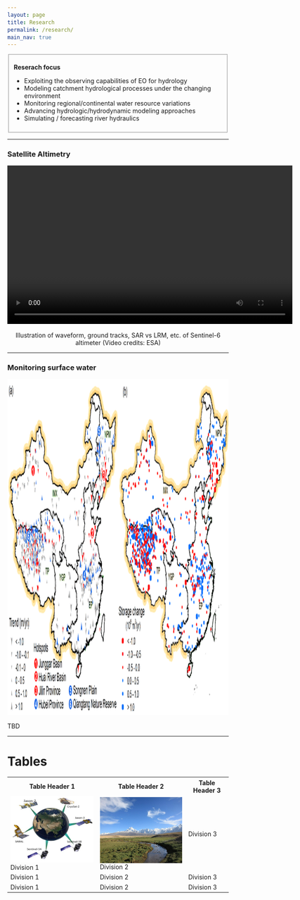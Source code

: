 ```yaml
---
layout: page
title: Research
permalink: /research/
main_nav: true
---
```

<fieldset>
  <p><b>Reserach focus</b></p>
  <ul>
    <li>Exploiting the observing capabilities of EO for hydrology</li>
    <li>Modeling catchment hydrological processes under the changing environment</li>
    <li>Monitoring regional/continental water resource variations</li>
    <li>Advancing hydrologic/hydrodynamic modeling approaches</li>
    <li>Simulating / forecasting river hydraulics</li>
  </ul>
</fieldset>



<hr>


<h3 id="paragraph">Satellite Altimetry</h3>
  <video width="649" height="360" controls autoplay>
    <source src="/assets/2009_019_AR_EN.mp4" type="video/mp4">
</video>
<p style="text-align: center;"> Illustration of waveform, ground tracks, SAR vs LRM, etc. of Sentinel-6 altimeter (Video credits: ESA) </p>



<hr>

<h3 id="list_types">Monitoring surface water</h3>
  <img src="/assets/ChinaLake.png" alt="Water monitoring with CryoSat-2" style="width:1634px;height:763px;">
<p> TBD </p>



<hr>


<h1 id="tables">Tables</h1>

<table cellspacing="0" cellpadding="0">
  <tr>
    <th>Table Header 1</th><th>Table Header 2</th><th>Table Header 3</th>
  </tr>
  <tr>
    <td><img src="/assets/missions.jpg" alt="alti-mission" style="width:200px;height:150px;"> Division 1</td>
    <td><img align="left" src="/assets/header_image.jpg" alt="alti-mission" style="width:200px;height:150px;"> Division 2</td><td>Division 3</td>
  </tr>
  <tr class="even">
    <td>Division 1</td><td>Division 2</td><td>Division 3</td>
  </tr>
  <tr>
    <td>Division 1</td><td>Division 2</td><td>Division 3</td>
  </tr>
</table>

